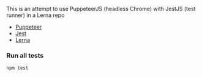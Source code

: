 
This is an attempt to use PuppeteerJS (headless Chrome) with JestJS (test runner) in a Lerna repo
* [Puppeteer](https://github.com/GoogleChrome/puppeteer)
* [Jest](https://facebook.github.io/jest/)
* [Lerna](https://github.com/lerna/lerna)

### Run all tests
```shell
npm test
```